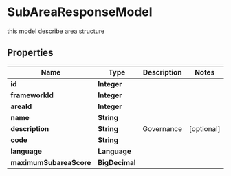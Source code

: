 

# SubAreaResponseModel

this model describe area structure

## Properties

| Name | Type | Description | Notes |
|------------ | ------------- | ------------- | -------------|
|**id** | **Integer** |  |  |
|**frameworkId** | **Integer** |  |  |
|**areaId** | **Integer** |  |  |
|**name** | **String** |  |  |
|**description** | **String** | Governance |  [optional] |
|**code** | **String** |  |  |
|**language** | **Language** |  |  |
|**maximumSubareaScore** | **BigDecimal** |  |  |



